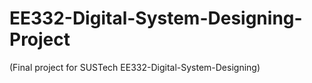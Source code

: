 # EE332-Digital-System-Designing-Project
(Final project for SUSTech EE332-Digital-System-Designing)
